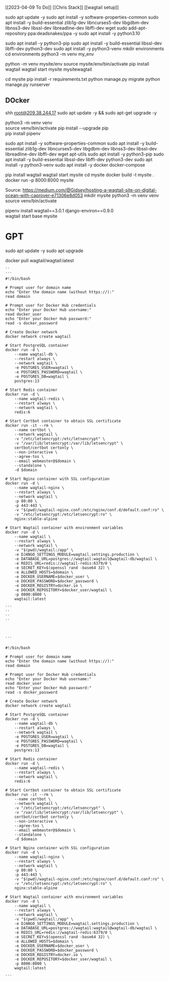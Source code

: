 [[2023-04-09 To Do]]
[[Chris Stack]]
[[wagtail setup]]

sudo apt update -y
sudo apt install -y software-properties-common
sudo apt install -y build-essential zlib1g-dev libncurses5-dev libgdbm-dev libnss3-dev libssl-dev libreadline-dev libffi-dev wget
sudo add-apt-repository ppa:deadsnakes/ppa -y
sudo apt install -y python3.10 


sudo apt install -y python3-pip
sudo apt install -y build-essential libssl-dev libffi-dev python3-dev
sudo apt install -y python3-venv
mkdir environments
cd environments
python3 -m venv my_env

python -m venv mysite/env
source mysite/env/bin/activate
pip install wagtail
wagtail start mysite mysitewagtail

cd mysite
pip install -r requirements.txt
python manage.py migrate
python manage.py runserver


## DOcker

shh root@209.38.244.17
sudo apt update -y && sudo apt-get upgrade -y

python3 -m venv venv  
source venv/bin/activate
pip install --upgrade pip  
pip install pipenv

sudo apt install -y software-properties-common
sudo apt install -y build-essential zlib1g-dev libncurses5-dev libgdbm-dev libnss3-dev libssl-dev libreadline-dev libffi-dev wget apt-utils
sudo apt install -y python3-pip
sudo apt install -y build-essential libssl-dev libffi-dev python3-dev
sudo apt install -y python3-venv
sudo apt install -y docker docker-compose

pip install wagtail
wagtail start mysite
cd mysite
docker build -t mysite .
docker run -p 8000:8000 mysite

Source: https://medium.com/@Gidsey/hosting-a-wagtail-site-on-digital-ocean-with-caprover-e71306e8d053
mkdir mysite
python3 -m venv venv  
source venv/bin/activate

pipenv install wagtail==3.0.1 django-environ==0.9.0   
wagtail start base mysite



# GPT

sudo apt update -y
sudo apt upgrade


docker pull wagtail/wagtail:latest


````
``
```
#!/bin/bash

# Prompt user for domain name
echo "Enter the domain name (without https://):"
read domain

# Prompt user for Docker Hub credentials
echo "Enter your Docker Hub username:"
read docker_user
echo "Enter your Docker Hub password:"
read -s docker_password

# Create Docker network
docker network create wagtail

# Start PostgreSQL container
docker run -d \
    --name wagtail-db \
    --restart always \
    --network wagtail \
    -e POSTGRES_USER=wagtail \
    -e POSTGRES_PASSWORD=wagtail \
    -e POSTGRES_DB=wagtail \
    postgres:13

# Start Redis container
docker run -d \
    --name wagtail-redis \
    --restart always \
    --network wagtail \
    redis:6

# Start Certbot container to obtain SSL certificate
docker run -it --rm \
    --name certbot \
    --network wagtail \
    -v "/etc/letsencrypt:/etc/letsencrypt" \
    -v "/var/lib/letsencrypt:/var/lib/letsencrypt" \
    certbot/certbot certonly \
    --non-interactive \
    --agree-tos \
    --email webmaster@$domain \
    --standalone \
    -d $domain

# Start Nginx container with SSL configuration
docker run -d \
    --name wagtail-nginx \
    --restart always \
    --network wagtail \
    -p 80:80 \
    -p 443:443 \
    -v "$(pwd)/wagtail-nginx.conf:/etc/nginx/conf.d/default.conf:ro" \
    -v "/etc/letsencrypt:/etc/letsencrypt:ro" \
    nginx:stable-alpine

# Start Wagtail container with environment variables
docker run -d \
    --name wagtail \
    --restart always \
    --network wagtail \
    -v "$(pwd)/wagtail:/app" \
    -e DJANGO_SETTINGS_MODULE=wagtail.settings.production \
    -e DATABASE_URL=postgres://wagtail:wagtail@wagtail-db/wagtail \
    -e REDIS_URL=redis://wagtail-redis:6379/0 \
    -e SECRET_KEY=$(openssl rand -base64 32) \
    -e ALLOWED_HOSTS=$domain \
    -e DOCKER_USERNAME=$docker_user \
    -e DOCKER_PASSWORD=$docker_password \
    -e DOCKER_REGISTRY=docker.io \
    -e DOCKER_REPOSITORY=$docker_user/wagtail \
    -p 8000:8000 \
    wagtail:latest

```
`` 
``
``



```

#!/bin/bash

# Prompt user for domain name
echo "Enter the domain name (without https://):"
read domain

# Prompt user for Docker Hub credentials
echo "Enter your Docker Hub username:"
read docker_user
echo "Enter your Docker Hub password:"
read -s docker_password

# Create Docker network
docker network create wagtail

# Start PostgreSQL container
docker run -d \
    --name wagtail-db \
    --restart always \
    --network wagtail \
    -e POSTGRES_USER=wagtail \
    -e POSTGRES_PASSWORD=wagtail \
    -e POSTGRES_DB=wagtail \
    postgres:13

# Start Redis container
docker run -d \
    --name wagtail-redis \
    --restart always \
    --network wagtail \
    redis:6

# Start Certbot container to obtain SSL certificate
docker run -it --rm \
    --name certbot \
    --network wagtail \
    -v "/etc/letsencrypt:/etc/letsencrypt" \
    -v "/var/lib/letsencrypt:/var/lib/letsencrypt" \
    certbot/certbot certonly \
    --non-interactive \
    --agree-tos \
    --email webmaster@$domain \
    --standalone \
    -d $domain

# Start Nginx container with SSL configuration
docker run -d \
    --name wagtail-nginx \
    --restart always \
    --network wagtail \
    -p 80:80 \
    -p 443:443 \
    -v "$(pwd)/wagtail-nginx.conf:/etc/nginx/conf.d/default.conf:ro" \
    -v "/etc/letsencrypt:/etc/letsencrypt:ro" \
    nginx:stable-alpine

# Start Wagtail container with environment variables
docker run -d \
    --name wagtail \
    --restart always \
    --network wagtail \
    -v "$(pwd)/wagtail:/app" \
    -e DJANGO_SETTINGS_MODULE=wagtail.settings.production \
    -e DATABASE_URL=postgres://wagtail:wagtail@wagtail-db/wagtail \
    -e REDIS_URL=redis://wagtail-redis:6379/0 \
    -e SECRET_KEY=$(openssl rand -base64 32) \
    -e ALLOWED_HOSTS=$domain \
    -e DOCKER_USERNAME=$docker_user \
    -e DOCKER_PASSWORD=$docker_password \
    -e DOCKER_REGISTRY=docker.io \
    -e DOCKER_REPOSITORY=$docker_user/wagtail \
    -p 8000:8000 \
    wagtail:latest

```